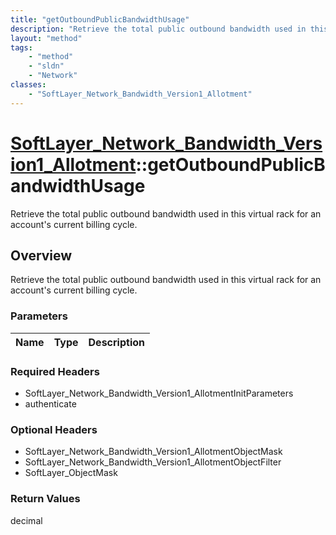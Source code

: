 ```yaml
---
title: "getOutboundPublicBandwidthUsage"
description: "Retrieve the total public outbound bandwidth used in this virtual rack for an account's current billing cycle."
layout: "method"
tags:
    - "method"
    - "sldn"
    - "Network"
classes:
    - "SoftLayer_Network_Bandwidth_Version1_Allotment"
---
```

# [SoftLayer_Network_Bandwidth_Version1_Allotment](/reference/services/SoftLayer_Network_Bandwidth_Version1_Allotment)::getOutboundPublicBandwidthUsage

Retrieve the total public outbound bandwidth used in this virtual rack for an account's current billing cycle.


## Overview 
Retrieve the total public outbound bandwidth used in this virtual rack for an account's current billing cycle.

### Parameters 
|Name | Type | Description |
| --- | --- | --- |


### Required Headers
* SoftLayer_Network_Bandwidth_Version1_AllotmentInitParameters
* authenticate

### Optional Headers
* SoftLayer_Network_Bandwidth_Version1_AllotmentObjectMask
* SoftLayer_Network_Bandwidth_Version1_AllotmentObjectFilter
* SoftLayer_ObjectMask

### Return Values
decimal

